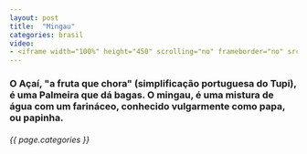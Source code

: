 ```yaml
---
layout: post
title:  "Mingau"
categories: brasil
video: 
- <iframe width="100%" height="450" scrolling="no" frameborder="no" src="https://w.soundcloud.com/player/?url=https%3A//api.soundcloud.com/tracks/116912678&amp;auto_play=false&amp;hide_related=false&amp;show_comments=true&amp;show_user=true&amp;show_reposts=false&amp;visual=true"></iframe>
---
```


### O Açaí, "a fruta que chora" (simplificação portuguesa do Tupi), é uma Palmeira que dá bagas. O mingau, é uma mistura de água com um farináceo, conhecido vulgarmente como papa, ou papinha.
###### {{ page.categories }}